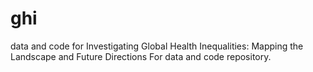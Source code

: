 # ghi
data and code for Investigating Global Health Inequalities: Mapping the Landscape and Future Directions
For data and code repository.
